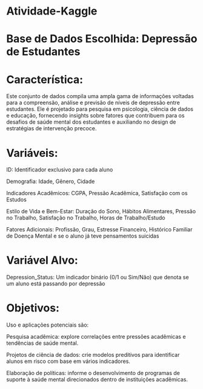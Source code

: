 # Atividade-Kaggle

# Base de Dados Escolhida: Depressão de Estudantes

# Característica:
Este conjunto de dados compila uma ampla gama de informações voltadas para a compreensão, análise e previsão de níveis de depressão entre estudantes. Ele é projetado para pesquisa em psicologia, ciência de dados e educação, fornecendo insights sobre fatores que contribuem para os desafios de saúde mental dos estudantes e auxiliando no design de estratégias de intervenção precoce.

# Variáveis:
ID: Identificador exclusivo para cada aluno

Demografia: Idade, Gênero, Cidade

Indicadores Acadêmicos: CGPA, Pressão Acadêmica, Satisfação com os Estudos

Estilo de Vida e Bem-Estar: Duração do Sono, Hábitos Alimentares, Pressão no Trabalho, Satisfação no Trabalho, Horas de Trabalho/Estudo

Fatores Adicionais: Profissão, Grau, Estresse Financeiro, Histórico Familiar de Doença Mental e se o aluno já teve pensamentos suicidas

# Variável Alvo:

Depression_Status: Um indicador binário (0/1 ou Sim/Não) que denota se um aluno está passando por depressão

# Objetivos:
Uso e aplicações potenciais são:

Pesquisa acadêmica: explore correlações entre pressões acadêmicas e tendências de saúde mental.

Projetos de ciência de dados: crie modelos preditivos para identificar alunos em risco com base em vários indicadores.

Elaboração de políticas: informe o desenvolvimento de programas de suporte à saúde mental direcionados dentro de instituições acadêmicas.
